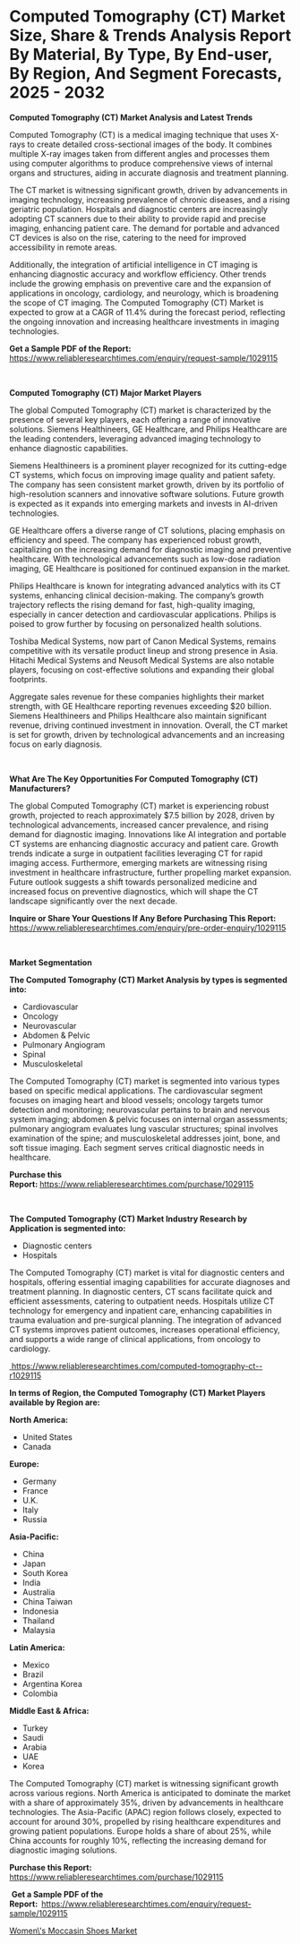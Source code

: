 <p><h1>Computed Tomography (CT) Market Size, Share & Trends Analysis Report By Material, By Type, By End-user, By Region, And Segment Forecasts, 2025 - 2032</h1></p><p><strong>Computed Tomography (CT) Market Analysis and Latest Trends</strong></p>
<p><p>Computed Tomography (CT) is a medical imaging technique that uses X-rays to create detailed cross-sectional images of the body. It combines multiple X-ray images taken from different angles and processes them using computer algorithms to produce comprehensive views of internal organs and structures, aiding in accurate diagnosis and treatment planning.</p><p>The CT market is witnessing significant growth, driven by advancements in imaging technology, increasing prevalence of chronic diseases, and a rising geriatric population. Hospitals and diagnostic centers are increasingly adopting CT scanners due to their ability to provide rapid and precise imaging, enhancing patient care. The demand for portable and advanced CT devices is also on the rise, catering to the need for improved accessibility in remote areas.</p><p>Additionally, the integration of artificial intelligence in CT imaging is enhancing diagnostic accuracy and workflow efficiency. Other trends include the growing emphasis on preventive care and the expansion of applications in oncology, cardiology, and neurology, which is broadening the scope of CT imaging. The Computed Tomography (CT) Market is expected to grow at a CAGR of 11.4% during the forecast period, reflecting the ongoing innovation and increasing healthcare investments in imaging technologies.</p></p>
<p><strong>Get a Sample PDF of the Report:&nbsp;</strong> <a href="https://www.reliableresearchtimes.com/enquiry/request-sample/1029115?utm_campaign=3442&utm_medium=2&utm_source=Github&utm_content=ia&utm_term=21032025&utm_id=computed-tomography-ct">https://www.reliableresearchtimes.com/enquiry/request-sample/1029115</a></p>
<p>&nbsp;</p>
<p><strong>Computed Tomography (CT) Major Market Players</strong></p>
<p><p>The global Computed Tomography (CT) market is characterized by the presence of several key players, each offering a range of innovative solutions. Siemens Healthineers, GE Healthcare, and Philips Healthcare are the leading contenders, leveraging advanced imaging technology to enhance diagnostic capabilities.</p><p>Siemens Healthineers is a prominent player recognized for its cutting-edge CT systems, which focus on improving image quality and patient safety. The company has seen consistent market growth, driven by its portfolio of high-resolution scanners and innovative software solutions. Future growth is expected as it expands into emerging markets and invests in AI-driven technologies.</p><p>GE Healthcare offers a diverse range of CT solutions, placing emphasis on efficiency and speed. The company has experienced robust growth, capitalizing on the increasing demand for diagnostic imaging and preventive healthcare. With technological advancements such as low-dose radiation imaging, GE Healthcare is positioned for continued expansion in the market.</p><p>Philips Healthcare is known for integrating advanced analytics with its CT systems, enhancing clinical decision-making. The company’s growth trajectory reflects the rising demand for fast, high-quality imaging, especially in cancer detection and cardiovascular applications. Philips is poised to grow further by focusing on personalized health solutions.</p><p>Toshiba Medical Systems, now part of Canon Medical Systems, remains competitive with its versatile product lineup and strong presence in Asia. Hitachi Medical Systems and Neusoft Medical Systems are also notable players, focusing on cost-effective solutions and expanding their global footprints.</p><p>Aggregate sales revenue for these companies highlights their market strength, with GE Healthcare reporting revenues exceeding $20 billion. Siemens Healthineers and Philips Healthcare also maintain significant revenue, driving continued investment in innovation. Overall, the CT market is set for growth, driven by technological advancements and an increasing focus on early diagnosis.</p></p>
<p>&nbsp;</p>
<p><strong>What Are The Key Opportunities For Computed Tomography (CT) Manufacturers?</strong></p>
<p><p>The global Computed Tomography (CT) market is experiencing robust growth, projected to reach approximately $7.5 billion by 2028, driven by technological advancements, increased cancer prevalence, and rising demand for diagnostic imaging. Innovations like AI integration and portable CT systems are enhancing diagnostic accuracy and patient care. Growth trends indicate a surge in outpatient facilities leveraging CT for rapid imaging access. Furthermore, emerging markets are witnessing rising investment in healthcare infrastructure, further propelling market expansion. Future outlook suggests a shift towards personalized medicine and increased focus on preventive diagnostics, which will shape the CT landscape significantly over the next decade.</p></p>
<p><strong>Inquire or Share Your Questions If Any Before Purchasing This Report:</strong> <a href="https://www.reliableresearchtimes.com/enquiry/pre-order-enquiry/1029115?utm_campaign=3442&utm_medium=2&utm_source=Github&utm_content=ia&utm_term=21032025&utm_id=computed-tomography-ct">https://www.reliableresearchtimes.com/enquiry/pre-order-enquiry/1029115</a></p>
<p>&nbsp;</p>
<p><strong>Market Segmentation</strong></p>
<p><strong>The Computed Tomography (CT) Market Analysis by types is segmented into:</strong></p>
<p><ul><li>Cardiovascular</li><li>Oncology</li><li>Neurovascular</li><li>Abdomen & Pelvic</li><li>Pulmonary Angiogram</li><li>Spinal</li><li>Musculoskeletal</li></ul></p>
<p><p>The Computed Tomography (CT) market is segmented into various types based on specific medical applications. The cardiovascular segment focuses on imaging heart and blood vessels; oncology targets tumor detection and monitoring; neurovascular pertains to brain and nervous system imaging; abdomen & pelvic focuses on internal organ assessments; pulmonary angiogram evaluates lung vascular structures; spinal involves examination of the spine; and musculoskeletal addresses joint, bone, and soft tissue imaging. Each segment serves critical diagnostic needs in healthcare.</p></p>
<p><strong>Purchase this Report:&nbsp;</strong><a href="https://www.reliableresearchtimes.com/purchase/1029115?utm_campaign=3442&utm_medium=2&utm_source=Github&utm_content=ia&utm_term=21032025&utm_id=computed-tomography-ct">https://www.reliableresearchtimes.com/purchase/1029115</a></p>
<p>&nbsp;</p>
<p><strong>The Computed Tomography (CT) Market Industry Research by Application is segmented into:</strong></p>
<p><ul><li>Diagnostic centers</li><li>Hospitals</li></ul></p>
<p><p>The Computed Tomography (CT) market is vital for diagnostic centers and hospitals, offering essential imaging capabilities for accurate diagnoses and treatment planning. In diagnostic centers, CT scans facilitate quick and efficient assessments, catering to outpatient needs. Hospitals utilize CT technology for emergency and inpatient care, enhancing capabilities in trauma evaluation and pre-surgical planning. The integration of advanced CT systems improves patient outcomes, increases operational efficiency, and supports a wide range of clinical applications, from oncology to cardiology.</p></p>
<p><a href="https://www.reliableresearchtimes.com/computed-tomography-ct--r1029115?utm_campaign=3442&utm_medium=2&utm_source=Github&utm_content=ia&utm_term=21032025&utm_id=computed-tomography-ct">&nbsp;https://www.reliableresearchtimes.com/computed-tomography-ct--r1029115</a></p>
<p><strong>In terms of Region, the Computed Tomography (CT) Market Players available by Region are:</strong></p>
<p>
    <p> <strong> North America: </strong>
        <ul>
            <li>United States</li>
            <li>Canada</li>
        </ul>
        </p> 
    <p> <strong> Europe: </strong>
        <ul>
            <li>Germany</li>
            <li>France</li>
            <li>U.K.</li>
            <li>Italy</li>
            <li>Russia</li>
        </ul>
        </p> 
    <p> <strong> Asia-Pacific: </strong>
        <ul>
            <li>China</li>
            <li>Japan</li>
            <li>South Korea</li>
            <li>India</li>
            <li>Australia</li>
            <li>China Taiwan</li>
            <li>Indonesia</li>
            <li>Thailand</li>
            <li>Malaysia</li>
        </ul>
        </p> 
    <p> <strong> Latin America: </strong>
        <ul>
            <li>Mexico</li>
            <li>Brazil</li>
            <li>Argentina Korea</li>
            <li>Colombia</li>
        </ul>
        </p> 
    <p> <strong> Middle East & Africa: </strong>
        <ul>
            <li>Turkey</li>
            <li>Saudi</li>
            <li>Arabia</li>
            <li>UAE</li>
            <li>Korea</li>
        </ul>
    </p>
    </p>
<p><p>The Computed Tomography (CT) market is witnessing significant growth across various regions. North America is anticipated to dominate the market with a share of approximately 35%, driven by advancements in healthcare technologies. The Asia-Pacific (APAC) region follows closely, expected to account for around 30%, propelled by rising healthcare expenditures and growing patient populations. Europe holds a share of about 25%, while China accounts for roughly 10%, reflecting the increasing demand for diagnostic imaging solutions.</p></p>
<p><strong>Purchase this Report: </strong><a href="https://www.reliableresearchtimes.com/purchase/1029115?utm_campaign=3442&utm_medium=2&utm_source=Github&utm_content=ia&utm_term=21032025&utm_id=computed-tomography-ct">https://www.reliableresearchtimes.com/purchase/1029115</a></p>
<p>&nbsp;<strong>Get a Sample PDF of the Report:&nbsp;&nbsp;</strong><a href="https://www.reliableresearchtimes.com/enquiry/request-sample/1029115?utm_campaign=3442&utm_medium=2&utm_source=Github&utm_content=ia&utm_term=21032025&utm_id=computed-tomography-ct">https://www.reliableresearchtimes.com/enquiry/request-sample/1029115</a></p>
<p><strong></strong></p>
<p><p><a href="https://github.com/ghimergela93/Market-Research-Report-List-1/blob/main/womens-moccasin-shoes-market.md?utm_campaign=3442&utm_medium=2&utm_source=Github&utm_content=ia&utm_term=21032025&utm_id=computed-tomography-ct">Women\'s Moccasin Shoes Market</a></p></p>
